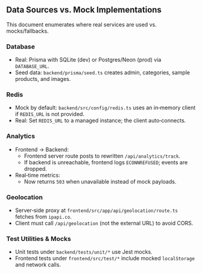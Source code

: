 ## Data Sources vs. Mock Implementations

This document enumerates where real services are used vs. mocks/fallbacks.

### Database

- Real: Prisma with SQLite (dev) or Postgres/Neon (prod) via `DATABASE_URL`.
- Seed data: `backend/prisma/seed.ts` creates admin, categories, sample products, and images.

### Redis

- Mock by default: `backend/src/config/redis.ts` uses an in‑memory client if `REDIS_URL` is not provided.
- Real: Set `REDIS_URL` to a managed instance; the client auto‑connects.

### Analytics

- Frontend -> Backend:
  - Frontend server route posts to rewritten `/api/analytics/track`.
  - If backend is unreachable, frontend logs `ECONNREFUSED`; events are dropped.
- Real‑time metrics:
  - Now returns `503` when unavailable instead of mock payloads.

### Geolocation

- Server‑side proxy at `frontend/src/app/api/geolocation/route.ts` fetches from `ipapi.co`.
- Client must call `/api/geolocation` (not the external URL) to avoid CORS.

### Test Utilities & Mocks

- Unit tests under `backend/tests/unit/*` use Jest mocks.
- Frontend tests under `frontend/src/test/*` include mocked `localStorage` and network calls.

